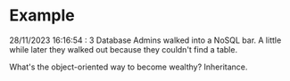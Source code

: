 # Example

<!-- replace-with-date starts -->
28/11/2023 16:16:54 : 3 Database Admins walked into a NoSQL bar. A little while later they walked out because they couldn't find a table.
<!-- replace-with-date ends -->

<!-- replace-with-joke starts -->
What's the object-oriented way to become wealthy? Inheritance.
<!-- replace-with-joke ends -->